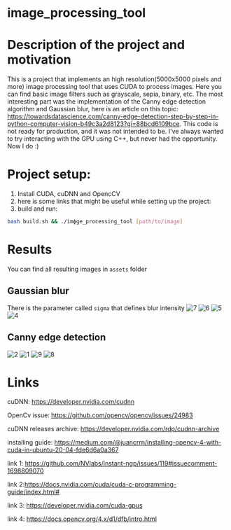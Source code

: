 # image_processing_tool

# Description of the project and motivation
This is a project that implements an high resolution(5000x5000 pixels and more) image processing tool that uses CUDA to process images. Here you can find basic image filters such as grayscale, sepia, binary, etc. The most interesting part was the implementation of the Canny edge detection algorithm and Gaussian blur, here is an article on this topic: https://towardsdatascience.com/canny-edge-detection-step-by-step-in-python-computer-vision-b49c3a2d8123?gi=88bcd6109bce. This code is not ready for production, and it was not intended to be. I've always wanted to try interacting with the GPU using C++, but never had the opportunity. Now I do :)

# Project setup:
1. Install CUDA, cuDNN and OpencCV
2. here is some links that might be useful while setting up the project:
3. build and run:
```bash
bash build.sh && ./imфge_processing_tool [path/to/image]
```

# Results
You can find all resulting images in ```assets``` folder
## Gaussian blur
There is the parameter called ```sigma``` that defines blur intensity
![7](https://github.com/prumat4/image_processing_tool/assets/108902150/01b92cea-ba85-4b23-855c-407b6e0832c6)
![6](https://github.com/prumat4/image_processing_tool/assets/108902150/c72ed9b7-3e6d-4718-87c6-44aa6ea80951)
![5](https://github.com/prumat4/image_processing_tool/assets/108902150/700be7a7-1deb-4917-bc99-f4b9cc989c36)
![4](https://github.com/prumat4/image_processing_tool/assets/108902150/2cd53393-0957-47e2-843c-7a33b06b54b0)


## Canny edge detection
![2](https://github.com/prumat4/image_processing_tool/assets/108902150/3f46a1cf-ca92-4837-b8b8-fa031a2b4e3b)
![1](https://github.com/prumat4/image_processing_tool/assets/108902150/8adaaa49-4080-4fa0-926d-574d5212c184)
![9](https://github.com/prumat4/image_processing_tool/assets/108902150/f5bbe4d3-4ced-4044-8107-7e507a5f7af8)
![8](https://github.com/prumat4/image_processing_tool/assets/108902150/33f7fef2-975c-4b80-8cc6-eaeb9bef1c69)

# Links
cuDNN: https://developer.nvidia.com/cudnn

OpenCv issue: https://github.com/opencv/opencv/issues/24983

cuDNN releases archive: https://developer.nvidia.com/rdp/cudnn-archive

installing guide: https://medium.com/@juancrrn/installing-opencv-4-with-cuda-in-ubuntu-20-04-fde6d6a0a367

link 1: https://github.com/NVlabs/instant-ngp/issues/119#issuecomment-1698809070

link 2:https://docs.nvidia.com/cuda/cuda-c-programming-guide/index.html#

link 3: https://developer.nvidia.com/cuda-gpus

link 4: https://docs.opencv.org/4.x/d1/dfb/intro.html
